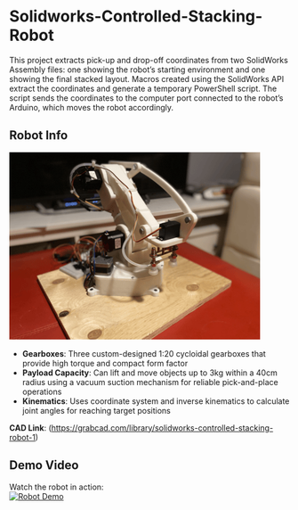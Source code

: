# Solidworks-Controlled-Stacking-Robot
This project extracts pick-up and drop-off coordinates from two SolidWorks Assembly files: one showing the robot’s starting environment and one showing the final stacked layout. Macros created using the SolidWorks API extract the coordinates and generate a temporary PowerShell script. The script sends the coordinates to the computer port connected to the robot’s Arduino, which moves the robot accordingly.
## Robot Info
![Robotic Arm](SolidworksControlledStackingRobotImage.png)
- **Gearboxes**: Three custom-designed 1:20 cycloidal gearboxes that provide high torque and compact form factor
- **Payload Capacity**: Can lift and move objects up to 3kg within a 40cm radius using a vacuum suction mechanism for reliable pick-and-place operations
- **Kinematics**: Uses coordinate system and inverse kinematics to calculate joint angles for reaching target positions

**CAD Link**: (https://grabcad.com/library/solidworks-controlled-stacking-robot-1)

## Demo Video

Watch the robot in action:  
[![Robot Demo](https://img.youtube.com/vi/8PGG2dZVc4I/0.jpg)](https://www.youtube.com/shorts/8PGG2dZVc4I)

